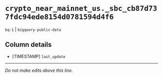 # `crypto_near_mainnet_us._sbc_cb87d737fdc94ede8154d0781594d4f6`
`bq-1` | `bigquery-public-data`

## Column details
* [TIMESTAMP] `last_update`

-------------------------------------------------------------------------------
*Do not make edits above this line.*
